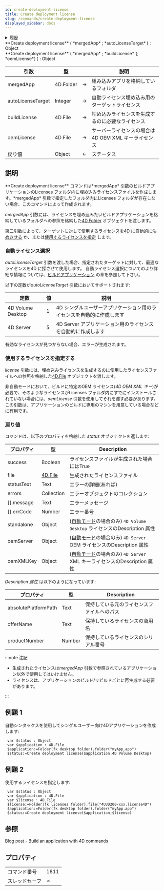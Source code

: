 ```yaml
---
id: create-deployment-license
title: Create deployment license
slug: /commands/create-deployment-license
displayed_sidebar: docs
---
```


<details><summary>履歴</summary>

| リリース   | 内容                        |
| ------ | ------------------------- |
| 20 R10 | 新しい*autoLicenseTarget* 引数 |
| 20     | 追加                        |

</details>

<!--REF #_command_.Create deployment license.Syntax-->**Create deployment license** ( *mergedApp* ; *autoLicenseTarget* ) : Object<br/>**Create deployment license** ( *mergedApp* ; *buildLicense* {; *oemLicense*} ) : Object<!-- END REF-->

<!--REF #_command_.Create deployment license.Params-->

| 引数                | 型                         |                             | 説明                              |
| ----------------- | ------------------------- | --------------------------- | ------------------------------- |
| mergedApp         | 4D.Folder | &#8594; | 組み込みアプリを格納しているフォルダ              |
| autoLicenseTarget | Integer                   | &#8594; | 自動ライセンス埋め込み用のターゲットライセンス         |
| buildLicense      | 4D.File   | &#8594; | 埋め込みライセンスを生成するのに必要なライセンス        |
| oemLicense        | 4D.File   | &#8594; | サーバーライセンスの場合は4D OEM XML キーライセンス |
| 戻り値               | Object                    | &#8592; | ステータス                           |

<!-- END REF-->

## 説明

<!--REF #_command_.Create deployment license.Summary-->**Create deployment license** コマンドは*mergedApp* 引数のビルドアプリケーションのLicenses フォルダ内に埋め込みライセンスファイルを作成します。<!-- END REF-->*mergedApp* 引数で指定したフォルダ内にLicenses フォルダが存在しない場合、このコマンドによって作成されます。

*mergedApp* 引数には、ライセンスを埋め込みたいビルドアプリケーションを格納しているフォルダへの参照を格納した[4D.Folder](../API/FolderClass.md) オブジェクトを渡します。

第二引数によって、ターゲットに対して[使用するライセンスを4D に自動的に決めさせる](#automatic-license-selection) か、または[使用するライセンスを指定](#designating-the-licenses-to-use) します。

### 自動ライセンス選択

*autoLicenseTarget* 引数を渡した場合、指定されたターゲットに対して、最適なライセンスを4D に探させて使用します。 自動ライセンス選択についてのより詳細な情報については、[ビルドアプリケーション](../Desktop/building.md#application-automatically-embedding-available-licenses) の章を参照して下さい。

以下の定数が*autoLicenseTarget* 引数においてサポートされます:

| 定数                | 値 | 説明                                   |
| ----------------- | - | ------------------------------------ |
| 4D Volume Desktop | 1 | 4D シングルユーザーアプリケーション用のライセンスを自動的に作成します |
| 4D Server         | 5 | 4D Server アプリケーション用のライセンスを自動的に作成します  |

有効なライセンスが見つからない場合、エラーが生成されます。

### 使用するライセンスを指定する

*license* 引数には、埋め込みライセンスを生成するのに使用したライセンスファイルへの参照を格納した[4D.File](../API/FileClass.md) オブジェクトを渡します。

非自動モードにおいて、ビルドに特定のOEM ライセンス(*4D OEM XML キー*)が必要で、そのようなライセンスがLicenses フォルダ内にすでにインストールされていない場合には、*oemLicense* 引数を使用してそれを渡す必要があります。 この引数は、アプリケーションのビルドに専用のマシンを用意している場合などに有用です。

### 戻り値

コマンドは、以下のプロパティを格納した *status* オブジェクトを返します:

| **プロパティ**                                                                          | **型**                                          | **Description**                                                                        |
| ---------------------------------------------------------------------------------- | ---------------------------------------------- | -------------------------------------------------------------------------------------- |
| success                                                                            | Boolean                                        | ライセンスファイルが生成された場合にはTrue                                                                |
| file                                                                               | [4D.File](../API/FileClass.md) | 生成されたライセンスファイル                                                                         |
| statusText                                                                         | Text                                           | エラーの詳細(あれば)                                                         |
| errors                                                                             | Collection                                     | エラーオブジェクトのコレクション                                                                       |
| \[\].message | Text                                           | エラーメッセージ                                                                               |
| \[\].errCode | Number                                         | エラー番号                                                                                  |
| standalone                                                                         | Object                                         | ([自動モード](#自動ライセンス選択)の場合のみ) `4D Volume Desktop` ライセンスのDescription 属性 |
| oemServer                                                                          | Object                                         | ([自動モード](#自動ライセンス選択)の場合のみ) `4D Server` OEM ライセンスのDescription 属性     |
| oemXMLKey                                                                          | Object                                         | ([自動モード](#自動ライセンス選択)の場合のみ) `4D Server` XML キーライセンスのDescription 属性   |

*Description 属性* は以下のようになっています:

| **プロパティ**            | **型**  | **Description**       |
| -------------------- | ------ | --------------------- |
| absolutePlatformPath | Text   | 保持している元のライセンスファイルへのパス |
| offerName            | Text   | 保持しているライセンスの商用名       |
| productNumber        | Number | 保持しているライセンスのシリアル番号    |

:::note 注記

- 生成されたライセンスは*mergedApp* 引数で参照されているアプリケーション以外で使用してはいけません。
- ライセンスは、アプリケーションのビルド/リビルドごとに再生成する必要があります。

:::

## 例題 1

自動シンタックスを使用してシングルユーザー向け4Dアプリケーションを作成します:

```4d
 var $status : Object
 var $application : 4D.File
 $application:=Folder(fk desktop folder).folder("myApp.app")
 $status:=Create deployment license($application;4D Volume Desktop)
```

## 例題 2

使用するライセンスを指定します:

```4d
 var $status : Object
 var $application : 4D.File
 var $license : 4D.File
 $license:=Folder(fk licenses folder).file("4UUD200-xxx.license4D")
 $application:=Folder(fk desktop folder).folder("myApp.app")
 $status:=Create deployment license($application;$license)
```

## 参照

[Blog post - Build an application with 4D commands](https://blog.4d.com/build-an-application-with-4d-commands)

## プロパティ

|         |                             |
| ------- | --------------------------- |
| コマンド番号  | 1811                        |
| スレッドセーフ | &cross; |


